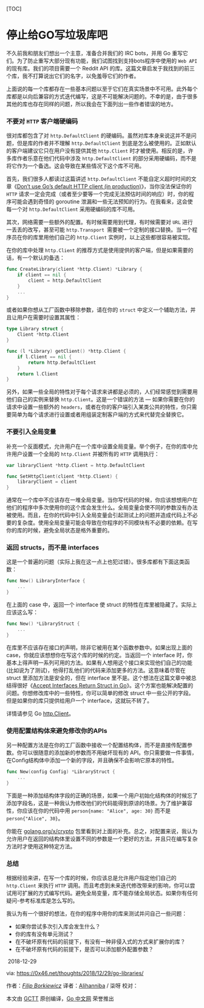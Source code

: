 [TOC]

# 停止给GO写垃圾库吧

不久前我和朋友们想出一个主意，准备合并我们的 IRC bots，并用 Go 重写它们。为了防止重写大部分现有功能，我们试图找到支持bots程序中使用的 `Web API` 的现有库。我们的项目需要一个 Reddit API 的库。这篇文章启发于我找到的前三个库，我不打算说出它们的名字，以免羞辱它们的作者。

上面说的每一个库都存在一些基本问题以至于它们在真实场景中不可用。此外每个库都是以向后兼容的方式迭代编写，这是不可能解决问题的。不幸的是，由于很多其他的库也存在同样的问题，所以我会在下面列出一些作者错误的地方。

### 不要对 `HTTP` 客户端硬编码

很对库都包含了对 `http.DefaultClient` 的硬编码。虽然对库本身来说这并不是问题，但是库的作者并不理解 `http.DefaultClient` 到底是怎么被使用的。正如默认的客户端建议它只在用户没有提供其他 `http.Client` 时才被使用。相反的是，许多库作者乐意在他们代码中涉及 `http.DefaultClient` 的部分采用硬编码，而不是将它作为一个备选。这会导致在某些情况下这个库不可用。

首先，我们很多人都读过这篇讲述 `http.DefaultClient` 不能自定义超时时间的文章《[Don’t use Go’s default HTTP client (in production)](https://medium.com/@nate510/don-t-use-go-s-default-http-client-4804cb19f779)》，当你没法保证你的`HTTP` 请求一定会完成（或者至少要等一个完成无法预估时间的响应）时，你的程序可能会遇到奇怪的 goroutine 泄漏和一些无法预知的行为。在我看来，这会使每一个对 `http.DefaultClient` 采用硬编码的库不可用。

其次，网络需要一些额外的配置。有时候需要用到代理，有时候需要对 `URL` 进行一丢丢的改写，甚至可能 `http.Transport `需要被一个定制的接口替换。当一个程序员在你的库里用他们自己的 `http.Client` 实例时，以上这些都很容易被实现。

在你的库中处理 `http.Client` 的推荐方式是使用提供的客户端，但是如果需要的话，有一个默认的备选：

```go
func CreateLibrary(client *http.Client) *Library {
    if client == nil {
        client = http.DefaultClient
    }
    ...
}
```

或者如果你想从工厂函数中移除参数，请在你的 `struct` 中定义一个辅助方法，并且让用户在需要时设置其属性：

```go
type Library struct {
    Client *http.Client
}

func (l *Library) getClient() *http.Client {
    if l.Client == nil {
        return http.DefaultClient
    }
    return l.Client
}
```

另外，如果一些全局的特性对于每个请求来讲都是必须的，人们经常感觉到需要用他们自己的实例来替换 `http.Client`。这是一个错误的方法  —  如果你需要在你的请求中设置一些额外的 `headers`，或者在你的客户端引入某类公共的特性，你只需要简单为每个请求进行设置或者用组装定制客户端的方式来代替完全替换它。

### 不要引入全局变量

补充一个反面模式，允许用户在一个库中设置全局变量。举个例子，在你的库中允许用户设置一个全局的 `http.Client` 并被所有的 `HTTP` 调用执行：

```go
var libraryClient *http.Client = http.DefaultClient

func SetHttpClient(client *http.Client) {
    libraryClient = client
}
```

通常在一个库中不应该存在一堆全局变量。当你写代码的时候，你应该想想用户在他们的程序中多次使用你的这个库会发生什么。全局变量会使不同的参数没有办法被使用。而且，在你的代码中引入全局变量会引起测试上的问题并造成代码上不必要的复杂度。使用全局变量可能会导致在你程序的不同模块有不必要的依赖。在写你的库的时候，避免全局状态是格外重要的。

### 返回 structs，而不是 interfaces

这是一个普遍的问题（实际上我在这一点上也犯过错）。很多库都有下面这类函数：

```go
func New() LibraryInterface {
    ...
}
```

在上面的 case 中，返回一个 interface 使 struct 的特性在库里被隐藏了。实际上应该这么写：

```go
func New() *LibraryStruct {
    ...
}
```

在库里不应该存在接口的声明，除非它被用在某个函数参数中。如果出现上面的 case，你就应该想想你在写这个库的时候的约定。当返回一个 interface 时，你基本上得声明一系列可用的方法。如果有人想用这个接口来实现他们自己的功能(比如说为了测试)，他得打乱他们的代码来添加更多的方法。这意味着尽管在 struct 里添加方法是安全的，但在 interface 里不是。这个想法在这篇文章中被总结得很好《[Accept Interfaces Return Struct in Go](https://mycodesmells.com/post/accept-interfaces-return-struct-in-go)》。这个方案也能解决配置的问题。你想修改库中的一些特性，你可以简单的修改 struct 中一些公开的字段。但是如果你的库只提供给用户一个 interface，这就玩不转了。

详情请参见 Go  [http.Client](https://golang.org/pkg/net/http/#Client)。

### 使用配置结构体来避免修改你的APIs

另一种配置方法是在你的工厂函数中接收一个配置结构体，而不是直接传配置参数。你可以很随意的添加新的参数而不用破坏现有的 API。你只需要做一件事情，在Config结构体中添加一个新的字段，并且确保不会影响它原本的特性。

```go
func New(config Config) *LibraryStruct {
    ...
}
```

下面是一种添加结构体字段的正确的场景，如果一个用户初始化结构体的时候忘了添加字段名，这是一种我认为修改他们的代码能得到原谅的场景。为了维护兼容性，你应该在你的代码中用  `person{name: "Alice", age: 30}` 而不是 `person{"Alice", 30}`。

你能在 [golang.org/x/crypto](https://godoc.org/golang.org/x/crypto/openpgp#Sign) 包里看到对上面的补充。总之，对配置来说，我认为允许用户在返回的结构体里设置不同的参数是一个更好的方法，并且只在编写复杂方法时才使用这种特定方法。

### 总结

根据经验来讲，在写一个库的时候，你应该总是允许用户指定他们自己的  `http.Client` 来执行 `HTTP` 调用。而且考虑到未来迭代修改带来的影响，你可以尝试用可扩展的方式编写代码。避免全局变量，库不能存储全局状态。如果你有任何疑问-参考标准库是怎么写的。

我认为有一个很好的想法，在你的程序中用你的库来测试并问自己一些问题：

- 如果你尝试多次引入库会发生什么？
- 你的库有没有单元测试？
- 在不破坏原有代码的前提下，有没有一种非侵入式的方式来扩展你的库？
- 在不破坏原有代码的前提下，是否可以添加额外配置参数？

​																															2018-12-29

via: https://0x46.net/thoughts/2018/12/29/go-libraries/

作者：[*Filip Borkiewicz*](https://0x46.net/)
译者：[Alihanniba](https://github.com/alihanniba) / 柒呀
校对：

本文由 [GCTT](https://github.com/studygolang/GCTT) 原创编译，[Go 中文网](https://studygolang.com/) 荣誉推出